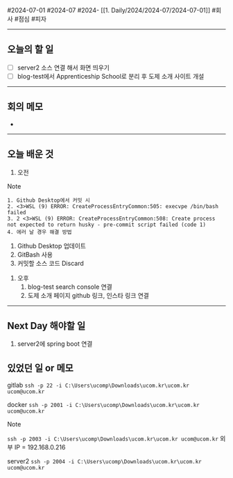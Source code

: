 #2024-07-01 #2024-07 #2024- [[1. Daily/2024/2024-07/2024-07-01]]
#회사 #점심 #피자 

---
## 오늘의 할 일
- [ ] server2 소스 연결 해서 화면 띄우기
- [ ] blog-test에서 Apprenticeship School로 분리 후 도제 소개 사이트 개설
---
## 회의 메모
- 
---
## 오늘 배운 것
1. 오전

> [!NOTE]
>     1. Github Desktop에서 커밋 시 
>     2. <3>WSL (9) ERROR: CreateProcessEntryCommon:505: execvpe /bin/bash failed 
>     3. 2 <3>WSL (9) ERROR: CreateProcessEntryCommon:508: Create process not expected to return husky - pre-commit script failed (code 1)
>     4. 에러 날 경우 해결 방법
> 1.  Github Desktop 업데이트
> 2. GitBash 사용
> 3. 커밋할 소스 코드 Discard

1. 오후
    1. blog-test search console 연결 
    2. 도제 소개 페이지 github 링크, 인스타 링크 연결

---
## Next Day 해야할 일
1. server2에 spring boot 연결


## 있었던 일 or 메모




gitlab
`ssh -p 22 -i C:\Users\ucomp\Downloads\ucom.kr\ucom.kr ucom@ucom.kr`

docker
`ssh -p 2001 -i C:\Users\ucomp\Downloads\ucom.kr\ucom.kr ucom@ucom.kr`

> [!NOTE]
> 
> `ssh -p 2003 -i C:\Users\ucomp\Downloads\ucom.kr\ucom.kr ucom@ucom.kr`
> 외부 IP = 192.168.0.216

server2
`ssh -p 2004 -i C:\Users\ucomp\Downloads\ucom.kr\ucom.kr ucom@ucom.kr`